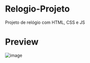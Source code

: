 # Relogio-Projeto
Projeto de relógio com HTML, CSS e JS
# Preview
![image](https://github.com/tatehira/Relogio-Projeto/assets/68212041/992c4478-24c5-46f9-9db4-68d4e7a1e3c5)
